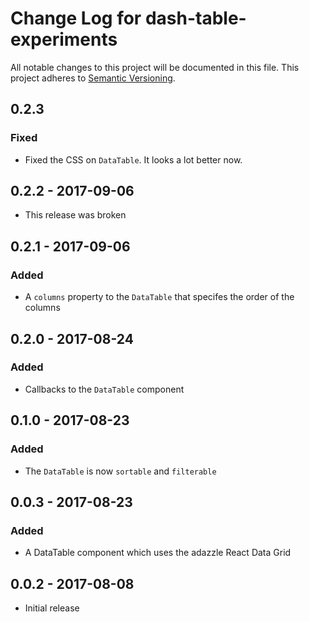 # Change Log for dash-table-experiments
All notable changes to this project will be documented in this file.
This project adheres to [Semantic Versioning](http://semver.org/).

## 0.2.3
### Fixed
- Fixed the CSS on `DataTable`. It looks a lot better now.

## 0.2.2 - 2017-09-06
- This release was broken

## 0.2.1 - 2017-09-06
### Added
- A `columns` property to the `DataTable` that specifes the order of the columns

## 0.2.0 - 2017-08-24
### Added
- Callbacks to the `DataTable` component

## 0.1.0 - 2017-08-23
### Added
- The `DataTable` is now `sortable` and `filterable`


## 0.0.3 - 2017-08-23
### Added
- A DataTable component which uses the adazzle React Data Grid

## 0.0.2 - 2017-08-08
- Initial release
